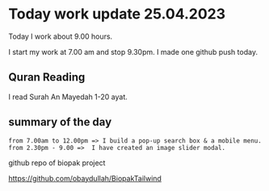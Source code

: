 # Today work update 25.04.2023

Today I work about 9.00 hours.

I start my work at 7.00 am and stop 9.30pm.
I made one github push today.

## Quran Reading

I read Surah An Mayedah 1-20 ayat.

## summary of the day

    from 7.00am to 12.00pm => I build a pop-up search box & a mobile menu.
    from 2.30pm - 9.00 =>  I have created an image slider modal.

github repo of biopak project

https://github.com/obaydullah/BiopakTailwind
